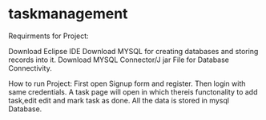 # taskmanagement
Requirments for Project:

Download Eclipse IDE
Download MYSQL for creating databases and storing records into it.
Download MYSQL Connector/J  jar File for Database Connectivity.

How to run Project:
First open Signup form and register.
Then login with same credentials.
A task page will open in which thereis functonality to add task,edit edit and mark task as done.
All the data is stored in mysql Database.

